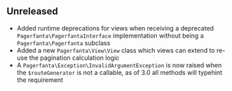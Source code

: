 ## Unreleased

- Added runtime deprecations for views when receiving a deprecated `Pagerfanta\PagerfantaInterface` implementation without being a `Pagerfanta\Pagerfanta` subclass
- Added a new `Pagerfanta\View\View` class which views can extend to re-use the pagination calculation logic
- A `Pagerfanta\Exception\InvalidArgumentException` is now raised when the `$routeGenerator` is not a callable, as of 3.0 all methods will typehint the requirement
